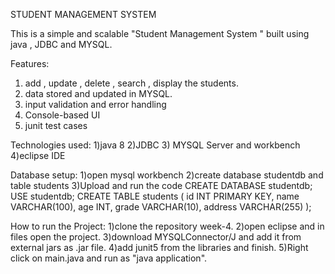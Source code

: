 STUDENT MANAGEMENT SYSTEM

This is a simple and scalable "Student Management System " built using java , JDBC and MYSQL.

Features:
1) add , update , delete , search , display the students.
2) data stored and updated in MYSQL.
3) input validation and error handling
4) Console-based UI
5) junit test cases

Technologies used:
1)java 8
2)JDBC
3) MYSQL Server and workbench
4)eclipse IDE

Database setup:
1)open mysql workbench
2)create database studentdb and table students
3)Upload and run the code 
CREATE DATABASE studentdb;
USE studentdb;
CREATE TABLE students (
    id INT PRIMARY KEY,
    name VARCHAR(100),
    age INT,
    grade VARCHAR(10),
    address VARCHAR(255)
);

How to run the Project:
1)clone the repository week-4.
2)open eclipse and in files open the project.
3)download MYSQLConnector/J and add it from external jars as .jar file.
4)add junit5 from the libraries and finish.
5)Right click on main.java and run as "java application".
